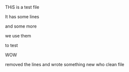 THiS is a test file

It has some lines

and some more

we use them

to test

WOW

removed the lines
and wrote something new
who
clean file

